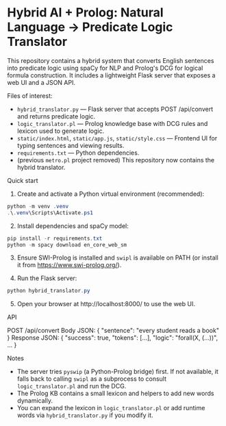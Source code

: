 # Hybrid AI + Prolog: Natural Language → Predicate Logic Translator

This repository contains a hybrid system that converts English sentences into predicate logic using spaCy for NLP and Prolog's DCG for logical formula construction. It includes a lightweight Flask server that exposes a web UI and a JSON API.

Files of interest:

- `hybrid_translator.py` — Flask server that accepts POST /api/convert and returns predicate logic.
- `logic_translator.pl` — Prolog knowledge base with DCG rules and lexicon used to generate logic.
- `static/index.html`, `static/app.js`, `static/style.css` — Frontend UI for typing sentences and viewing results.
- `requirements.txt` — Python dependencies.
- (previous `metro.pl` project removed) This repository now contains the hybrid translator.

Quick start

1. Create and activate a Python virtual environment (recommended):

```powershell
python -m venv .venv
.\.venv\Scripts\Activate.ps1
```

2. Install dependencies and spaCy model:

```powershell
pip install -r requirements.txt
python -m spacy download en_core_web_sm
```

3. Ensure SWI-Prolog is installed and `swipl` is available on PATH (or install it from https://www.swi-prolog.org/).

4. Run the Flask server:

```powershell
python hybrid_translator.py
```

5. Open your browser at http://localhost:8000/ to use the web UI.

API

POST /api/convert
Body JSON: { "sentence": "every student reads a book" }
Response JSON: { "success": true, "tokens": [...], "logic": "forall(X, (...))", ... }

Notes

- The server tries `pyswip` (a Python-Prolog bridge) first. If not available, it falls back to calling `swipl` as a subprocess to consult `logic_translator.pl` and run the DCG.
- The Prolog KB contains a small lexicon and helpers to add new words dynamically.
- You can expand the lexicon in `logic_translator.pl` or add runtime words via `hybrid_translator.py` if you modify it.
